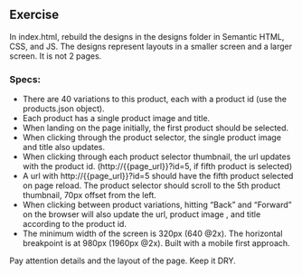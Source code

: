 ## Exercise
In index.html, rebuild the designs in the designs folder in Semantic HTML, CSS, and JS. The designs represent layouts in a smaller screen and a larger screen. It is not 2 pages.

### Specs:
- There are 40 variations to this product, each with a product id (use the products.json object).
- Each product has a single product image and title.
- When landing on the page initially, the first product should be selected.
- When clicking through the product selector, the single product image and title also updates.
- When clicking through each product selector thumbnail, the url updates with the product id. (http://{{page_url}}?id=5, if fifth product is selected)
- A url with http://{{page_url}}?id=5 should have the fifth product selected on page reload. The product selector should scroll to the 5th product thumbnail, 70px offset from the left.
- When clicking between product variations, hitting “Back” and “Forward” on the browser will also update the url, product image , and title according to the product id.
- The minimum width of the screen is 320px (640 @2x). The horizontal breakpoint is at 980px (1960px @2x). Built with a mobile first approach.

Pay attention details and the layout of the page. Keep it DRY.
